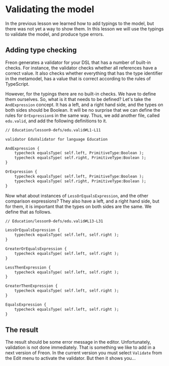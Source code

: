 <script>
    import Figure from '$lib/figures/Figure.svelte';
</script>

# Validating the model

In the previous lesson we learned how to add typings to the model, but there was not yet a way to show them.
In this lesson we will use the typings to validate the model, and produce type errors.

## Adding type checking

Freon generates a validator for your DSL that has a number of built-in checks. For instance, the validator checks
whether all references have a correct value. It also checks whether everything that has the type identifier in the metamodel,
has a value that is correct according to the rules of TypeScript.

However, for the typings there are no built-in checks. We have to define them ourselves. So, what is it that needs to be
defined? Let's take the `AndExpression` concept. It has a left, and a right hand side, and the types on both sides should 
be Boolean. It will be no surprise that we can define the rules for `OrExpression`s in the same way. 
Thus, we add another file, called `edu.valid`, and add the following definitions to it.

```txt
// Education/lesson9-defs/edu.valid#L1-L11

validator EduValidator for language Education

AndExpression {
    typecheck equalsType( self.left, PrimitiveType:Boolean );
    typecheck equalsType( self.right, PrimitiveType:Boolean );
}

OrExpression {
    typecheck equalsType( self.left, PrimitiveType:Boolean );
    typecheck equalsType( self.right, PrimitiveType:Boolean );
}
```

Now what about instances of `LessOrEqualsExpression`, and the other
comparison expressions? They also have a left, and a right hand side, but for them, it
 is important that the types on both sides are the same. We define that as follows.

```txt
// Education/lesson9-defs/edu.valid#L13-L31

LessOrEqualsExpression {
    typecheck equalsType( self.left, self.right );
}

GreaterOrEqualsExpression {
    typecheck equalsType( self.left, self.right );
}

LessThenExpression {
    typecheck equalsType( self.left, self.right );
}

GreaterThenExpression {
    typecheck equalsType( self.left, self.right );
}

EqualsExpression {
    typecheck equalsType( self.left, self.right );
}
```

## The result

The result should be some error message in the editor. Unfortunately, validation is not done
immediately. That is something we like to add in a next version of Freon. In the current version 
you must select `Validate` from the Edit menu to activate the validator. But then it shows you...

<Figure
imageName={'tutorial/Tutorial-lesson9-screenshot1.png'}
caption={'Validation error in grading expression'}
figureNumber={1}
/>
